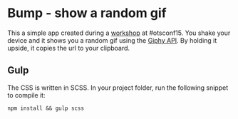 # Bump - show a random gif

This a simple app created during a [workshop](http://www.meetup.com/de/opentechschool-dortmund/events/223912144/) at #otsconf15. You shake your device and it shows you a random gif using the [Giphy API](https://github.com/giphy/GiphyAPI). By holding it upside, it copies the url to your clipboard.

## Gulp

The CSS is written in SCSS. In your project folder, run the following snippet to compile it:

	npm install && gulp scss